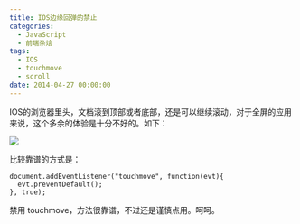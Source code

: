 ```yaml
---
title: IOS边缘回弹的禁止
categories:
  - JavaScript
  - 前端杂烩
tags:
  - IOS
  - touchmove
  - scroll
date: 2014-04-27 00:00:00
---
```



IOS的浏览器里头，文档滚到顶部或者底部，还是可以继续滚动，对于全屏的应用来说，这个多余的体验是十分不好的。如下：

<img src="https://img.alicdn.com/tfs/TB1oyqGa_tYBeNjy1XdXXXXyVXa-300-300.png" loading="lazy" data-original="https://cdn.jsdelivr.net/gh/barretlee/blog/blog/src/blogimgs/2014/04/27/958be2f6-cdf2-11e3-8266-4adf0ab7da7d.jpg" data-source="//cloud.githubusercontent.com/assets/2698003/2810913/958be2f6-cdf2-11e3-8266-4adf0ab7da7d.jpg" />

比较靠谱的方式是：

    document.addEventListener("touchmove", function(evt){
      evt.preventDefault();
    }, true);
    
禁用 touchmove，方法很靠谱，不过还是谨慎点用。呵呵。
